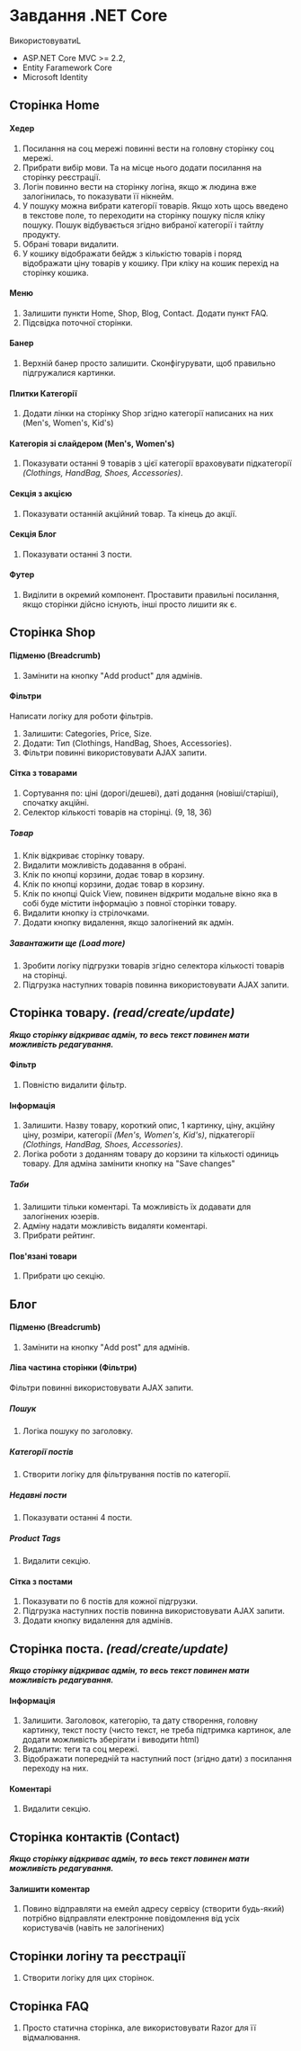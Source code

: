 # Завдання .NET Core
ВикористовуватиL
- ASP.NET Core MVC >= 2.2, 
- Entity Faramework Core
- Microsoft Identity

## Сторінка Home

#### Хедер
1. Посилання на соц мережі повинні вести на головну сторінку соц мережі.
1. Прибрати вибір мови. Та на місце нього додати посилання на сторінку реєстрації.
1. Логін повинно вести на сторінку логіна, якщо ж людина вже залогінилась, то показувати її нікнейм.
1. У пошуку можна вибрати категорії товарів. Якщо хоть щось введено в текстове поле, то переходити на сторінку пошуку після кліку пошуку. Пошук відбувається згідно вибраної категорії і тайтлу продукту.
1. Обрані товари видалити.
1. У кошику відображати бейдж з кількістю товарів і поряд відображати ціну товарів у кошику. При кліку на кошик перехід на сторінку кошика.

#### Меню
1. Залишити пункти Home, Shop, Blog, Contact. Додати пункт FAQ.
1. Підсвідка поточної сторінки.

#### Банер
1. Верхній банер просто залишити. Сконфігурувати, щоб правильно підгружалися картинки.

#### Плитки Категорії
1. Додати лінки на сторінку Shop згідно категорії написаних на них (Men's, Women's, Kid's)

#### Категорія зі слайдером (Men's, Women's)
1. Показувати останні 9 товарів з цієї категорії враховувати підкатегорії _(Clothings, HandBag, Shoes, Accessories)_.

#### Секція з акцією
1. Показувати останній акційний товар. Та кінець до акції.

#### Секція Блог
1. Показувати останні 3 пости.

#### Футер
1. Виділити в окремий компонент. Проставити правильні посилання, якщо сторінки дійсно існують, інші просто лишити як є.


## Сторінка Shop

#### Підменю (Breadcrumb)
1. Замінити на кнопку "Add product" для адмінів.

#### Фільтри
Написати логіку для роботи фільтрів.
1. Залишити: Categories, Price, Size. 
2. Додати: Тип (Clothings, HandBag, Shoes, Accessories). 
3. Фільтри повинні використовувати AJAX запити.

#### Сітка з товарами

1. Сортування по: ціні (дорогі/дешеві), даті додання (новіші/старіші), спочатку акційні.
1. Селектор кількості товарів на сторінці. (9, 18, 36)

##### Товар
1. Клік відкриває сторінку товару.
1. Видалити можливість додавання в обрані.
1. Клік по кнопці корзини, додає товар в корзину.
1. Клік по кнопці корзини, додає товар в корзину.
1. Клік по кнопці Quick View, повинен відкрити модальне вікно яка в собі буде містити інформацію з повної сторінки товару.
1. Видалити кнопку із стрілочками.
1. Додати кнопку видалення, якщо залогінений як адмін.

##### Завантажити ще (Load more)
1. Зробити логіку підгрузки товарів згідно селектора кількості товарів на сторінці.
2. Підгрузка наступних товарів повинна використовувати AJAX запити.


## Сторінка товару. _(read/create/update)_ 
_**Якщо сторінку відкриває адмін, то весь текст повинен мати можливість редагування.**_

#### Фільтр
1. Повністю видалити фільтр.

#### Інформація
1. Залишити. Назву товару, короткий опис, 1 картинку, ціну, акційну ціну, розміри, категорії _(Men's, Women's, Kid's)_, підкатегорії _(Clothings, HandBag, Shoes, Accessories)_.
1. Логіка роботи з доданням товару до корзини та кількості одиниць товару. Для адміна замінити кнопку на "Save changes"

##### Таби
1. Залишити тільки коментарі. Та можливість їх додавати для залогінених юзерів.
1. Адміну надати можливість видаляти коментарі.
1. Прибрати рейтинг.

#### Пов'язані товари
1. Прибрати цю секцію.


## Блог

#### Підменю (Breadcrumb)
1. Замінити на кнопку "Add post" для адмінів.

#### Ліва частина сторінки (Фільтри)
Фільтри повинні використовувати AJAX запити.

##### Пошук
1. Логіка пошуку по заголовку.
 
##### Категорії постів 
1. Створити логіку для фільтрування постів по категорії.

##### Недавні пости
1. Показувати останні 4 пости.

##### Product Tags
1. Видалити секцію.

#### Сітка з постами
1. Показувати по 6 постів для кожної підгрузки.
2. Підгрузка наступних постів повинна використовувати AJAX запити.
3. Додати кнопку видалення для адмінів.



## Сторінка поста. _(read/create/update)_
_**Якщо сторінку відкриває адмін, то весь текст повинен мати можливість редагування.**_

#### Інформація
1. Залишити. Заголовок, категорію, та дату створення, головну картинку, текст посту (чисто текст, не треба підтримка картинок, але додати можливість зберігати і виводити html)
1. Видалити: теги та соц мережі.
1. Відображати попередній та наступний пост (згідно дати) з посилання переходу на них.

#### Коментарі
1. Видалити секцію.


## Сторінка контактів (Contact)
_**Якщо сторінку відкриває адмін, то весь текст повинен мати можливість редагування.**_

#### Залишити коментар
1. Повино відправляти на емейл адресу сервісу (створити будь-який) потрібно відправляти електронне повідомлення від усіх користувачів (навіть не залогінених)


## Сторінки логіну та реєстрації
1. Створити логіку для цих сторінок.

## Сторінка FAQ
1. Просто статична сторінка, але використовувати Razor для її відмалювання.


